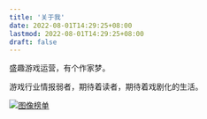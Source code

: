 ```yaml
---
title: '关于我'
date: 2022-08-01T14:29:25+08:00
lastmod: 2022-08-01T14:29:25+08:00
draft: false
---
```


盛趣游戏运营，有个作家梦。

游戏行业情报弱者，期待着读者，期待着戏剧化的生活。

[![图像榜单](https://bangumi.tv/chart/img/159769)](https://bangumi.tv/user/srvenx)
